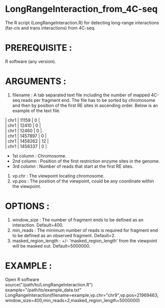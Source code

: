 # LongRangeInteraction_from_4C-seq  
The R script (LongRangeInteraction.R) for detecting long-range interactions (far-cis and trans interactions) from 4C-seq.  
  
# **PREREQUISITE** :  
R software (any version).  
      
# **ARGUMENTS** :  
1. filename : A tab separated text file including the number of mapped 4C-seq reads per fragment end. The file has to be sorted by chromosome and then by position of the first RE sites in ascending order. Below is an example of the text file.  

| chr1 | 11159 | 0 |   
| chr1 | 12410 | 0 |   
| chr1 | 12460 | 0 |   
| chr1 | 1457897 | 0 |   
| chr1 | 1458262 | 12 |   
| chr1 | 1458337 | 0 |   

   * 1st column : Chromosome.    
   * 2nd column : Position of the first restriction enzyme sites in the genome.    
   * 3rd column : Number of reads that start at the first RE sites.    
    
1. vp.chr : The viewpoint locating chromosome.  
1. vp.pos : The position of the viewpoint, could be any coordinate within the viewpoint.  
      
# **OPTIONS** :  
1. window_size : The number of fragment ends to be defined as an interaction. Default=400.  
1. min_reads : The minimum number of reads is required for fragment end to be defined as an observed fragment. Default=2.  
1. masked_region_length :  +/- 'masked_region_length' from the viewpoint will be masked out. Default=5000000.  
      
      
# **EXAMPLE** :  
Open R software  
source("/path/to/LongRangeInteraction.R")  
example="/path/to/example_data.txt"  
LongRangeInteraction(filename=example,vp.chr="chr9",vp.pos=21969463,window_size=400,min_reads=2,masked_region_length=5000000)  
